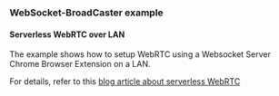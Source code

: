 ### WebSocket-BroadCaster example 
#### Serverless WebRTC over LAN

The example shows how to setup WebRTC using a Websocket Server Chrome Browser Extension on a LAN. 

For details, refer to this [blog article about serverless WebRTC](http://www.nexedi.com/blog/NXD-Document.Blog.Serverless.WebRTC.Database.Using.Chrome.Http.Web.Socket.Server)
